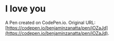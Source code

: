 # I love you

A Pen created on CodePen.io. Original URL: [https://codepen.io/benjaminzanatta/pen/jOZaJd](https://codepen.io/benjaminzanatta/pen/jOZaJd).

